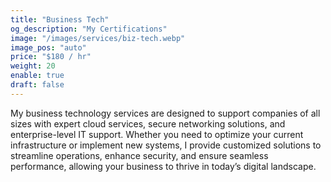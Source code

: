 ```yaml
---
title: "Business Tech"
og_description: "My Certifications"
image: "/images/services/biz-tech.webp"
image_pos: "auto"
price: "$180 / hr"
weight: 20
enable: true
draft: false
---
```

My business technology services are designed to support companies of all sizes with expert cloud services, secure networking solutions, and enterprise-level IT support. Whether you need to optimize your current infrastructure or implement new systems, I provide customized solutions to streamline operations, enhance security, and ensure seamless performance, allowing your business to thrive in today’s digital landscape.
